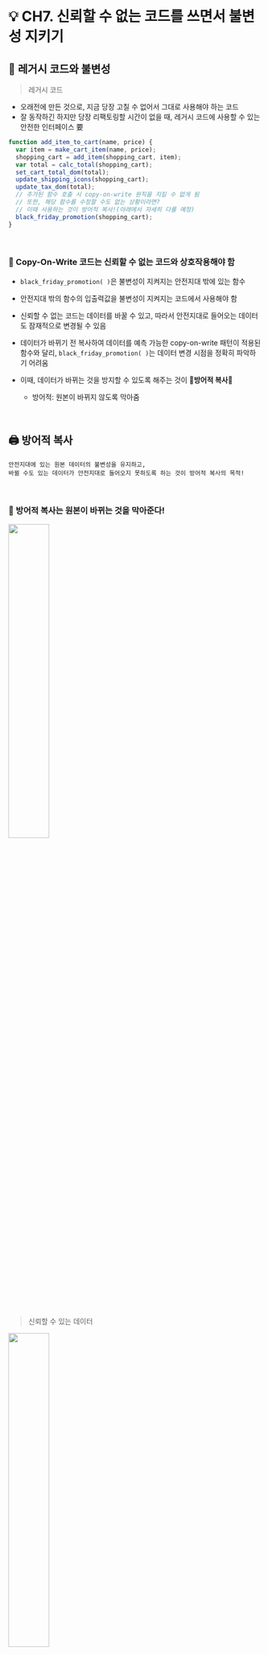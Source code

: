 # 💡 CH7. 신뢰할 수 없는 코드를 쓰면서 불변성 지키기

## 🚨 레거시 코드와 불변성

> 레거시 코드

- 오래전에 만든 것으로, 지금 당장 고칠 수 없어서 그대로 사용해야 하는 코드
- 잘 동작하긴 하지만 당장 리팩토링할 시간이 없을 때, 레거시 코드에 사용할 수 있는 안전한 인터페이스 要

```js
function add_item_to_cart(name, price) {
  var item = make_cart_item(name, price);
  shopping_cart = add_item(shopping_cart, item);
  var total = calc_total(shopping_cart);
  set_cart_total_dom(total);
  update_shipping_icons(shopping_cart);
  update_tax_dom(total);
  // 추가된 함수 호출 시 copy-on-write 원칙을 지킬 수 없게 됨
  // 또한, 해당 함수를 수정할 수도 없는 상황이라면?
  // 이때 사용하는 것이 방어적 복사!(아래에서 자세히 다룰 예정)
  black_friday_promotion(shopping_cart);
}
```

<br/>

### 📢 Copy-On-Write 코드는 신뢰할 수 없는 코드와 상호작용해야 함

- <code>black_friday_promotion( )</code>은 불변성이 지켜지는 안전지대 밖에 있는 함수

- 안전지대 밖의 함수의 입출력값을 불변성이 지켜지는 코드에서 사용해야 함

- 신뢰할 수 없는 코드는 데이터를 바꿀 수 있고, 따라서 안전지대로 들어오는 데이터도 잠재적으로 변경될 수 있음

- 데이터가 바뀌기 전 복사하여 데이터를 예측 가능한 copy-on-write 패턴이 적용된 함수와 달리,
  <code>black_friday_promotion( )</code>는 데이터 변경 시점을 정확히 파악하기 어려움

- 이때, 데이터가 바뀌는 것을 방지할 수 있도록 해주는 것이 🌟**방어적 복사**🌟
  - 방어적: 원본이 바뀌지 않도록 막아줌

<br/>

## 🖨️ 방어적 복사

    안전지대에 있는 원본 데이터의 불변성을 유지하고,
    바뀔 수도 있는 데이터가 안전지대로 들어오지 못하도록 하는 것이 방어적 복사의 목적!

<br/>

### 📢 방어적 복사는 원본이 바뀌는 것을 막아준다!

<img src = "https://github.com/JeongwooHam/FE_Study_Logs/assets/123251211/d5701f45-0f20-4ce0-80a2-d2b7860bd88b" width="40%">

<br/>

> 신뢰할 수 있는 데이터

<img src = "https://github.com/JeongwooHam/FE_Study_Logs/assets/123251211/5fa46c6c-1dfc-4b76-a572-f446ac4ce106" width="40%">

<br/>

1. 바뀔 수도 있는 데이터가 신뢰할 수 없는 코드에서 안전지대로 들어옴
   - 신뢰할 수 없는 코드가 해당 데이터에 대한 참조를 가지고 있음
2. 들어온 데이터로 깊은 복사본을 만들고 변경 가능한 원본은 버림
   - 신뢰할 수 있는 코드만 복사본을 사용하므로 원본 데이터가 바뀌지 않음
   - 안전지대에서는 변경 가능한 원본은 무시하고 깊은 복사로 만든 복사본을 사용하므로
     신뢰할 수 없는 코드 부분의 원본 데이터는 안전지대 내에서 데이터가 수정되어도 영향을 받지 않음

<br/>

> 안전지대에 있는 데이터

<img src = "https://github.com/JeongwooHam/FE_Study_Logs/assets/123251211/3e2428f6-cfa8-4286-9096-ebab707d2829" width="40%">

<br/>

1. 변경 불가능한 데이터를 내보내기 위해, 해당 데이터를 깊은 복사함
2. 깊은 복사를 통해 생성된 복사본을 안전지대에서 내보냄
   - 원본은 안전지대에 있고, 복사본이 신뢰할 수 없는 코드 부분으로 들어감
   - 따라서 데이터가 바뀌어도 원본 데이터는 영향을 받지 않음

<br/>

### 📑 방어적 복사의 규칙

> 데이터가 안전한 코드에서 나갈 때 복사하기

: 변경 불가능한 데이터가 신뢰할 수 없는 코드로 나갈 때, 원본 데이터를 보호하는 방법

1. 불변성 데이터를 위한 깊은 복사본 만들기

2. 신뢰할 수 없는 코드로 복사본 전달하기

> 안전한 코드로 데이터가 들어올 때 복사하기

: 신뢰할 수 없는 코드에서 변경될 수도 있는 데이터가 들어올 때, 안전한 코드를 보호하는 방법

1. 변경될 수도 있는 데이터가 들어오면 바로 깊은 복사본을 만들어 안전한 코드로 전달하기

2. 복사본을 안전한 코드에서 사용하기

<br/>

    🌟 깊은 복사 (Deep Copy)
        : 위부터 아래까지 모든 계층에 있는 중첩된 데이터 구조를 복사함

<br/>

### 🗂️ 방어적 복사의 사례

> 웹 API 속에서의 방어적 복사

- 대부분의 웹 기반 API는 암묵적으로 방어적 복사 수행
  - 클라이언트는 인터넷을 통해 API로 데이터를 보내기 위해 직렬화 함
    - 이때의 JSON 데이터는 깊은 복사본
  - 서비스가 잘 동작할 경우 API도 JSON으로 응답을 보냄
    - 이때의 JSON 역시 깊은 복사본
- 마이크로서비스나 서비스 지향 시스템은 양방향 통신 시 방어적 복사를 수행함
  - 마이크로서비스
    - 소프트웨어가 '잘 정의된 API를 통해 통신하는 소규모의 독립적인 서비스'로 구성되어 있는 경우의 소프트웨어 개발을 위한 아키텍처 및 조직적 접근 방식
  - 서비스 지향 시스템 (SOA)
    - 네트워크에서 공통의 통신 언어를 사용하는 서비스 인터페이스를 활용하여 소프트웨어 구성 요소를 다시 사용할 수 있게 만드는 소프트웨어 설계 유형
  - 이를 통해 서로 다른 코드와 원칙을 가진 서비스들이 문제 없이 통신 가능

<br/>

    🌟 비공유 아키텍쳐
        - 모듈이 서로 통신하기 위해 방어적 복사를 구현한 경우
        - 모듈이 어떤 데이터의 참조도 공유하고 있지 않게 됨
        - copy-on-write로 작성된 코드에 신뢰할 수 없는 코드의 참조를 공유하지 않을 수 있음

> Erlang, Elixir에서의 방어적 복사

- Erlang, Elixir: 함수형 프로그래밍 언어

- Erlang
  - 두 프로세스가 서로 메세지를 주고받는 경우 수신자의 메일박스에 메시지가 복사됨
  - 또한, 프로세스에서 데이터가 나갈 때도 데이터를 복사함
  - 방어적 복사를 통해 Erlang 시스템은 고가용성 보장

<br/>

### 🧐 QnA

> 동시에 사용자 데이터의 복사본 여러 개가 존재해도 괜찮을까?

- 함수형 프로그래밍에서, **_사용자_** 는 유일한 객체로 표현되지 않음
- 대신 사용자에 대한 **_데이터_** 를 처리하고 기록함 - 데이터: 이벤트에 대한 **_사실_** - 이벤트에 대해서 발생한 사실에 대한 기록이며, 이는 필요할 때마다 여러번 복사할 수 있음
  <br/>

> copy-on-write와 방어적 복사 중 하나만 사용하면 안 되나?

- 둘 다 불변성 유지를 위해 사용되므로 유사하게 기능함
- 하지만 깊은 복사는 얕은 복사보다 더 많은 비용이 듦
- 안전지대 내에서는 연산, 메모리 낭비를 막기 위해 copy-on-write를 사용해주는 것이 좋음
- 즉 두 원칙은 함께 사용되어야 함

<br/>

## 🤼 Copy-On-Write VS. 방어적 복사

|           |                                Copy-On-Write                                |                                                    방어적 복사                                                    |
| :-------: | :-------------------------------------------------------------------------: | :---------------------------------------------------------------------------------------------------------------: |
|   언제    |                       통제할 수 있는 데이터를 바꿀 때                       |                                 신뢰할 수 없는 코드와 데이터를 주고 받아야 할 때                                  |
|  어디서   |    안전지대의 모든 부분 <br/> (copy-on-write가 안전지대를 생성하기 때문)    |                                      안전지대의 경계에서 데이터가 오고 갈 때                                      |
| 복사 방식 |                 얕은 복사 <br/> (상대적으로 적은 비용 소모)                 |                                    깊은 복사 <br/> (상대적으로 많은 비용 소모)                                    |
|   규칙    | 1. 바꿀 데이터의 얕은 복사본 생성 <br/> 2. 복사본 변경 <br/> 3. 복사본 리턴 | 1. 안전지대로 들어오는 데이터에 대한 깊은 복사본 생성 <br/> 2. 안전지대에서 나가는 데이터에 대한 깊은 복사본 생성 |

### 💸 깊은 복사는 얕은 복사보다 비싸다!

> 얕은 복사

- 바뀐 부분만 복사함
- 바뀌지 않은 값이라면 원본과 복사본이 데이터를 공유함
- 복사본과 원본 데이터 구조가 많은 부분을 공유하기 때문에 상대적으로 적은 비용 소모

> 깊은 복사

- 원본과 어떤 데이터 구조도 공유하지 않고, 중첩된 모든 객체나 배열을 복사함
- 데이터가 변경되면 안 되는데, 신뢰할 수 있는 코드 부분에서 변경될 가능성이 있을 때 사용
  - 공유하는 데이터 구조가 없기 때문에 신뢰할 수 없는 코드로부터 원본 데이터를 보호할 수 있기 때문
  - 비공유 아키텍쳐 구현에 용이

### 🤯 JS에서 깊은 복사를 구현하는 것은 어렵다!

- JS는 표준 라이브러리가 좋지 않아 깊은 복사를 구현하기 어려움
- Object.assign()과 전개연산자
  - 1 레벨의 depth에서는 효과적으로 깊은 복사 수행
  - 하지만 한 단계까지의 깊은 복사만 가능하고 그 이상의 depth부터는 얕은 복사 수행
- <code>Lodash.cloneDeep()</code> 함수 사용을 추천 (in Lodash)
  - 중첩된 데이터에 대한 깊은 복사 수행

<details>
<summary>코드 예시</summary>
<div markdown="1">

```js
const User = {
  first: {
    id: "aaa",
    pw: "aaa123",
  },
  second: {
    id: "bbb",
    pw: "bbb456",
  },
  third: "ccc",
};

const newUser = _.cloneDeep(User);

console.log(User === newUser); // false
console.log(User.first === newUser.first); // false
console.log(User.third === newUser.third); // false
```

</div>
</details>

<br/>

